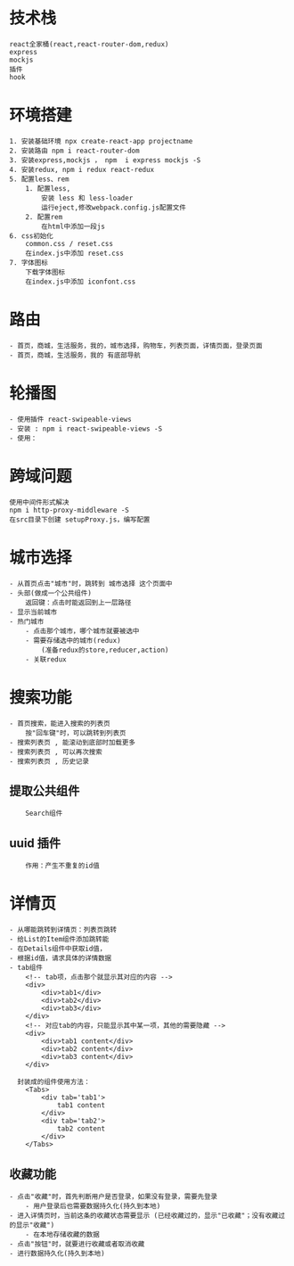 # 技术栈
    react全家桶(react,react-router-dom,redux)
    express
    mockjs
    插件
    hook

# 环境搭建
    1. 安装基础环境 npx create-react-app projectname
    2. 安装路由 npm i react-router-dom
    3. 安装express,mockjs ， npm  i express mockjs -S
    4. 安装redux, npm i redux react-redux 
    5. 配置less、rem
        1. 配置less, 
            安装 less 和 less-loader
            运行eject,修改webpack.config.js配置文件
        2. 配置rem
            在html中添加一段js
    6. css初始化
        common.css / reset.css
        在index.js中添加 reset.css
    7. 字体图标
        下载字体图标
        在index.js中添加 iconfont.css       

# 路由
    - 首页，商城，生活服务，我的，城市选择，购物车，列表页面，详情页面，登录页面
    - 首页，商城，生活服务，我的 有底部导航
    
# 轮播图
    - 使用插件 react-swipeable-views
    - 安装 : npm i react-swipeable-views -S 
    - 使用：



# 跨域问题
    使用中间件形式解决
    npm i http-proxy-middleware -S 
    在src目录下创建 setupProxy.js，编写配置

# 城市选择
    - 从首页点击"城市"时，跳转到 城市选择 这个页面中
    - 头部(做成一个公共组件)
        返回键：点击时能返回到上一层路径
    - 显示当前城市
    - 热门城市
        - 点击那个城市，哪个城市就要被选中
        - 需要存储选中的城市(redux)
            (准备redux的store,reducer,action)
        - 关联redux


# 搜索功能
    - 首页搜索，能进入搜索的列表页
        按"回车键"时，可以跳转到列表页
    - 搜索列表页 , 能滚动到底部时加载更多
    - 搜索列表页 , 可以再次搜索
    - 搜索列表页 , 历史记录
    
## 提取公共组件
        Search组件

## uuid 插件
        作用：产生不重复的id值

# 详情页
    - 从哪能跳转到详情页：列表页跳转
    - 给List的Item组件添加跳转能
    - 在Details组件中获取id值，
    - 根据id值，请求具体的详情数据
    - tab组件
        <!-- tab项，点击那个就显示其对应的内容 -->
        <div>
            <div>tab1</div>
            <div>tab2</div>
            <div>tab3</div>
        </div>
        <!-- 对应tab的内容，只能显示其中某一项，其他的需要隐藏 -->
        <div>
            <div>tab1 content</div>
            <div>tab2 content</div>
            <div>tab3 content</div>
        </div> 
    
      封装成的组件使用方法：
        <Tabs>
            <div tab='tab1'>
                tab1 content
            </div>
            <div tab='tab2'>
                tab2 content
            </div>
        </Tabs>
      

## 收藏功能
    - 点击"收藏"时，首先判断用户是否登录，如果没有登录，需要先登录
        - 用户登录后也需要数据持久化(持久到本地)
    - 进入详情页时，当前这条的收藏状态需要显示 (已经收藏过的，显示"已收藏"；没有收藏过的显示"收藏")
        - 在本地存储收藏的数据
    - 点击"按钮"时，就要进行收藏或者取消收藏
    - 进行数据持久化(持久到本地)
